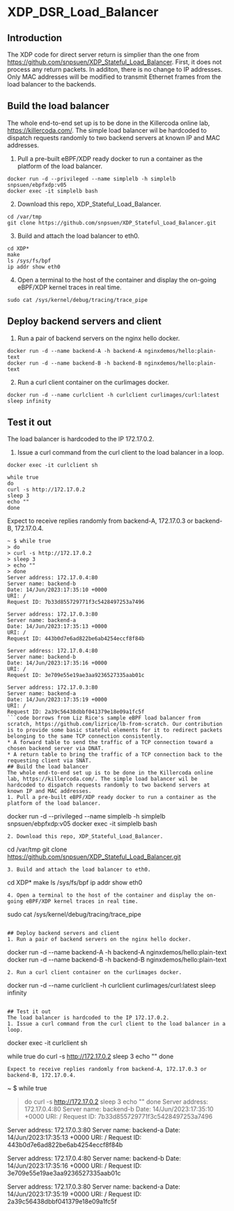 # XDP_DSR_Load_Balancer
## Introduction
The XDP code for direct server return is simplier than the one from https://github.com/snpsuen/XDP_Stateful_Load_Balancer. First, it  does not process any return packets. In additon, there is no change to IP addresses. Only MAC addresses will be modified to transmit Ethernet frames from the load balancer to the backends.
## Build the load balancer
The whole end-to-end set up is to be done in the Killercoda online lab, https://killercoda.com/. The simple load balancer wil be hardcoded to dispatch requests randomly to two backend servers at known IP and MAC addresses.
1. Pull a pre-built eBPF/XDP ready docker to run a container as the platform of the load balancer.
```
docker run -d --privileged --name simplelb -h simplelb snpsuen/ebpfxdp:v05
docker exec -it simplelb bash
```
2. Download this repo, XDP_Stateful_Load_Balancer.
```
cd /var/tmp
git clone https://github.com/snpsuen/XDP_Stateful_Load_Balancer.git
```
3. Build and attach the load balancer to eth0.
```
cd XDP*
make
ls /sys/fs/bpf
ip addr show eth0
```
4. Open a terminal to the host of the container and display the on-going eBPF/XDP kernel traces in real time.
```
sudo cat /sys/kernel/debug/tracing/trace_pipe
```

## Deploy backend servers and client
1. Run a pair of backend servers on the nginx hello docker.
```
docker run -d --name backend-A -h backend-A nginxdemos/hello:plain-text
docker run -d --name backend-B -h backend-B nginxdemos/hello:plain-text
```
2. Run a curl client container on the curlimages docker.
```
docker run -d --name curlclient -h curlclient curlimages/curl:latest sleep infinity
```

## Test it out
The load balancer is hardcoded to the IP 172.17.0.2.
1. Issue a curl command from the curl client to the load balancer in a loop.
```
docker exec -it curlclient sh

while true
do
curl -s http://172.17.0.2
sleep 3
echo ""
done
```
Expect to receive replies randomly from backend-A, 172.17.0.3 or backend-B, 172.17.0.4.
```
~ $ while true
> do
> curl -s http://172.17.0.2
> sleep 3
> echo ""
> done
Server address: 172.17.0.4:80
Server name: backend-b
Date: 14/Jun/2023:17:35:10 +0000
URI: /
Request ID: 7b33d855729771f3c5428497253a7496

Server address: 172.17.0.3:80
Server name: backend-a
Date: 14/Jun/2023:17:35:13 +0000
URI: /
Request ID: 443b0d7e6ad822be6ab4254eccf8f84b

Server address: 172.17.0.4:80
Server name: backend-b
Date: 14/Jun/2023:17:35:16 +0000
URI: /
Request ID: 3e709e55e19ae3aa9236527335aab01c

Server address: 172.17.0.3:80
Server name: backend-a
Date: 14/Jun/2023:17:35:19 +0000
URI: /
Request ID: 2a39c56438dbbf041379e18e09a1fc5f
```code borrows from Liz Rice's sample eBPF load balancer from scratch, https://github.com/lizrice/lb-from-scratch. Our contribution is to provide some basic stateful elements for it to redirect packets belonging to the same TCP connection consistently.
* A forward table to send the traffic of a TCP connection toward a chosen backend server via DNAT.
* A return table to bring the traffic of a TCP connection back to the requesting client via SNAT.
## Build the load balancer
The whole end-to-end set up is to be done in the Killercoda online lab, https://killercoda.com/. The simple load balancer wil be hardcoded to dispatch requests randomly to two backend servers at known IP and MAC addresses.
1. Pull a pre-built eBPF/XDP ready docker to run a container as the platform of the load balancer.
```
docker run -d --privileged --name simplelb -h simplelb snpsuen/ebpfxdp:v05
docker exec -it simplelb bash
```
2. Download this repo, XDP_Stateful_Load_Balancer.
```
cd /var/tmp
git clone https://github.com/snpsuen/XDP_Stateful_Load_Balancer.git
```
3. Build and attach the load balancer to eth0.
```
cd XDP*
make
ls /sys/fs/bpf
ip addr show eth0
```
4. Open a terminal to the host of the container and display the on-going eBPF/XDP kernel traces in real time.
```
sudo cat /sys/kernel/debug/tracing/trace_pipe
```

## Deploy backend servers and client
1. Run a pair of backend servers on the nginx hello docker.
```
docker run -d --name backend-A -h backend-A nginxdemos/hello:plain-text
docker run -d --name backend-B -h backend-B nginxdemos/hello:plain-text
```
2. Run a curl client container on the curlimages docker.
```
docker run -d --name curlclient -h curlclient curlimages/curl:latest sleep infinity
```

## Test it out
The load balancer is hardcoded to the IP 172.17.0.2.
1. Issue a curl command from the curl client to the load balancer in a loop.
```
docker exec -it curlclient sh

while true
do
curl -s http://172.17.0.2
sleep 3
echo ""
done
```
Expect to receive replies randomly from backend-A, 172.17.0.3 or backend-B, 172.17.0.4.
```
~ $ while true
> do
> curl -s http://172.17.0.2
> sleep 3
> echo ""
> done
Server address: 172.17.0.4:80
Server name: backend-b
Date: 14/Jun/2023:17:35:10 +0000
URI: /
Request ID: 7b33d855729771f3c5428497253a7496

Server address: 172.17.0.3:80
Server name: backend-a
Date: 14/Jun/2023:17:35:13 +0000
URI: /
Request ID: 443b0d7e6ad822be6ab4254eccf8f84b

Server address: 172.17.0.4:80
Server name: backend-b
Date: 14/Jun/2023:17:35:16 +0000
URI: /
Request ID: 3e709e55e19ae3aa9236527335aab01c

Server address: 172.17.0.3:80
Server name: backend-a
Date: 14/Jun/2023:17:35:19 +0000
URI: /
Request ID: 2a39c56438dbbf041379e18e09a1fc5f
```
